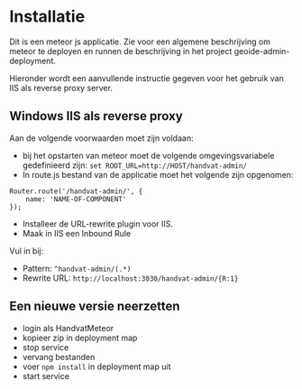 # Installatie

Dit is een meteor js applicatie.
Zie voor een algemene beschrijving om meteor te deployen en runnen de beschrijving in het project geoide-admin-deployment.

Hieronder wordt een aanvullende instructie gegeven voor het gebruik van IIS als reverse proxy server.

## Windows IIS als reverse proxy

Aan de volgende voorwaarden moet zijn voldaan:

* bij het opstarten van meteor moet de volgende omgevingsvariabele gedefinieerd zijn: `set ROOT_URL=http://HOST/handvat-admin/`
* In  route.js bestand van de applicatie moet het volgende zijn opgenomen:

```
Router.route('/handvat-admin/', {
	name: 'NAME-OF-COMPONENT'
});
```

* Installeer de URL-rewrite plugin voor IIS.
* Maak in IIS een Inbound Rule

Vul in bij:
* Pattern: `^handvat-admin/(.*)`
* Rewrite URL: `http://localhost:3030/handvat-admin/{R:1}`

## Een nieuwe versie neerzetten

* login als HandvatMeteor
* kopieer zip in deployment map
* stop service
* vervang bestanden
* voer `npm install` in deployment map uit
* start service
